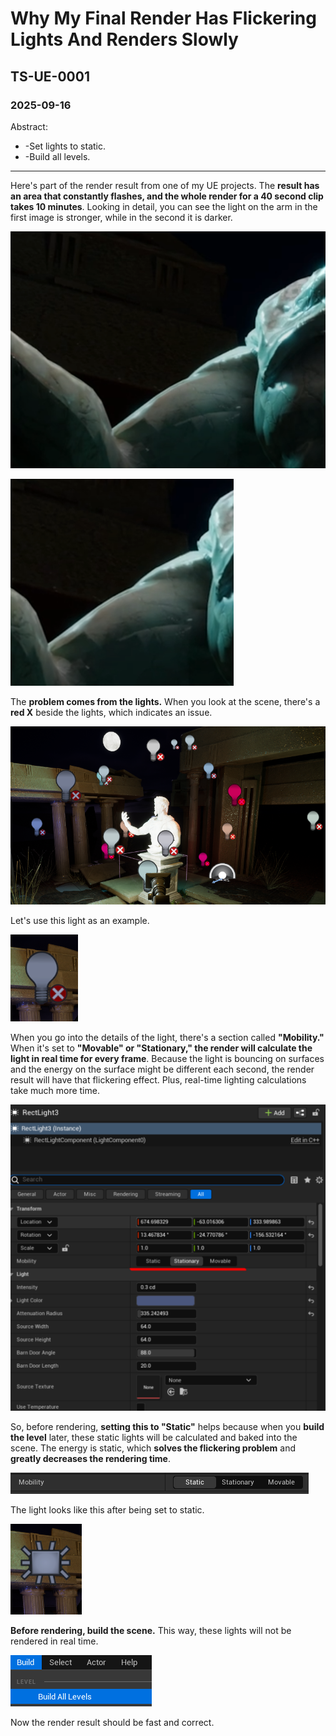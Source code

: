 # Why My Final Render Has Flickering Lights And Renders Slowly
## TS-UE-0001
### 2025-09-16

Abstract:
- \-Set lights to static.
- \-Build all levels.

***

Here's part of the render result from one of my UE projects. The **result has an area that constantly flashes, and the whole render for a 40 second clip takes 10 minutes**. Looking in detail, you can see the light on the arm in the first image is stronger, while in the second it is darker.

![](https://raw.githubusercontent.com/DavidCai1874/my-tech-art-station-assets-storage-01/main/20250916144420.png)

![](https://raw.githubusercontent.com/DavidCai1874/my-tech-art-station-assets-storage-01/main/20250916144457.png)

The **problem comes from the lights.** When you look at the scene, there's a **red X** beside the lights, which indicates an issue.

![](https://raw.githubusercontent.com/DavidCai1874/my-tech-art-station-assets-storage-01/main/20250916143926.png)

Let's use this light as an example.

![](https://raw.githubusercontent.com/DavidCai1874/my-tech-art-station-assets-storage-01/main/20250916144937.png)

When you go into the details of the light, there's a section called **"Mobility."** When it's set to **"Movable" or "Stationary," the render will calculate the light in real time for every frame**. Because the light is bouncing on surfaces and the energy on the surface might be different each second, the render result will have that flickering effect. Plus, real-time lighting calculations take much more time.

![](https://raw.githubusercontent.com/DavidCai1874/my-tech-art-station-assets-storage-01/main/20250916145042.png)

So, before rendering, **setting this to "Static"** helps because when you **build the level** later, these static lights will be calculated and baked into the scene. The energy is static, which **solves the flickering problem** and **greatly decreases the rendering time**.

![](https://raw.githubusercontent.com/DavidCai1874/my-tech-art-station-assets-storage-01/main/20250916145120.png)

The light looks like this after being set to static.

![](https://raw.githubusercontent.com/DavidCai1874/my-tech-art-station-assets-storage-01/main/20250916145138.png)

**Before rendering, build the scene.** This way, these lights will not be rendered in real time.

![](https://raw.githubusercontent.com/DavidCai1874/my-tech-art-station-assets-storage-01/main/20250916145238.png)

Now the render result should be fast and correct.
